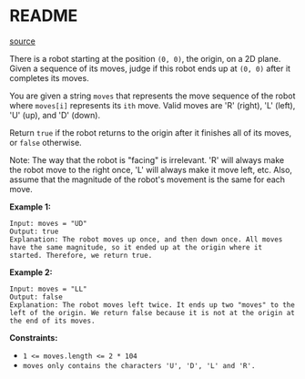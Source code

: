 # README #

[source](https://leetcode.com/problems/robot-return-to-origin/description/)

There is a robot starting at the position `(0, 0)`, the origin, on a 2D plane. Given a sequence of its moves, judge if this robot ends up at `(0, 0)` after it completes its moves.

You are given a string `moves` that represents the move sequence of the robot where `moves[i]` represents its `ith` move. Valid moves are 'R' (right), 'L' (left), 'U' (up), and 'D' (down).

Return `true` if the robot returns to the origin after it finishes all of its moves, or `false` otherwise.

Note: The way that the robot is "facing" is irrelevant. 'R' will always make the robot move to the right once, 'L' will always make it move left, etc. Also, assume that the magnitude of the robot's movement is the same for each move.

**Example 1:**

```
Input: moves = "UD"
Output: true
Explanation: The robot moves up once, and then down once. All moves have the same magnitude, so it ended up at the origin where it started. Therefore, we return true.
```

**Example 2:**

```
Input: moves = "LL"
Output: false
Explanation: The robot moves left twice. It ends up two "moves" to the left of the origin. We return false because it is not at the origin at the end of its moves.
```

**Constraints:**

+ `1 <= moves.length <= 2 * 104`
+ `moves only contains the characters 'U', 'D', 'L' and 'R'.`
